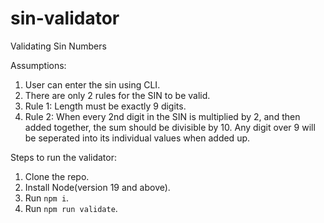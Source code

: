 # sin-validator
Validating Sin Numbers

Assumptions:

1. User can enter the sin using CLI.
2. There are only 2 rules for the SIN to be valid.
3. Rule 1: Length must be exactly 9 digits.
4. Rule 2: When every 2nd digit in the SIN is multiplied by 2, and then added together, the sum should be divisible by 10. Any digit over 9 will be seperated into its individual values when added up.

Steps to run the validator:

1. Clone the repo.
2. Install Node(version 19 and above).
3. Run `npm i`.
4. Run `npm run validate`.
